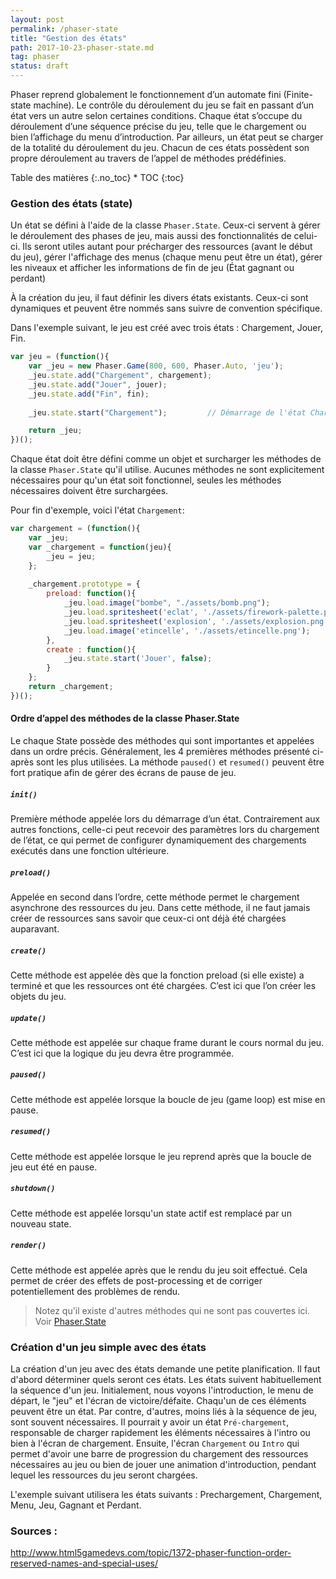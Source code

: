 ```yaml
---
layout: post
permalink: /phaser-state
title: "Gestion des états"
path: 2017-10-23-phaser-state.md
tag: phaser
status: draft
---
```


Phaser reprend globalement le fonctionnement d’un automate fini (Finite-state machine). Le contrôle du déroulement du jeu se fait en passant d’un état vers un autre selon certaines conditions. Chaque état s’occupe du déroulement d’une séquence précise du jeu, telle que le chargement ou bien l’affichage du menu d’introduction. Par ailleurs, un état peut se charger de la totalité du déroulement du jeu. Chacun de ces états possèdent son propre déroulement au travers de l’appel de méthodes prédéfinies. 

<div class="toc" markdown="1">
<span class="gamma">Table des matières</span>
{:.no_toc}
* TOC
{:toc}
</div>


### Gestion des états (state)
Un état se défini à l'aide de la classe `Phaser.State`. Ceux-ci servent à gérer le déroulement des phases de jeu, mais aussi des fonctionnalités de celui-ci. Ils seront utiles autant pour précharger des ressources (avant le début du jeu), gérer l'affichage des menus (chaque menu peut être un état), gérer les niveaux et afficher les informations de fin de jeu (État gagnant ou perdant)

À la création du jeu, il faut définir les divers états existants. Ceux-ci sont dynamiques et peuvent être nommés sans suivre de convention spécifique.

Dans l'exemple suivant, le jeu est créé avec trois états : Chargement, Jouer, Fin.
```js
var jeu = (function(){
    var _jeu = new Phaser.Game(800, 600, Phaser.Auto, 'jeu');
    _jeu.state.add("Chargement", chargement);
    _jeu.state.add("Jouer", jouer);
    _jeu.state.add("Fin", fin);
    
    _jeu.state.start("Chargement");         // Démarrage de l'état Chargement

    return _jeu;
})();
```

Chaque état doit être défini comme un objet et surcharger les méthodes de la classe `Phaser.State` qu'il utilise. Aucunes méthodes ne sont explicitement nécessaires pour qu'un état soit fonctionnel, seules les méthodes nécessaires doivent être surchargées.

Pour fin d'exemple, voici l'état `Chargement`:
```js
var chargement = (function(){
    var _jeu;
    var _chargement = function(jeu){
        _jeu = jeu;
    };
    
    _chargement.prototype = {
        preload: function(){
            _jeu.load.image("bombe", "./assets/bomb.png");
            _jeu.load.spritesheet('eclat', './assets/firework-palette.png', 11, 11, -1);
            _jeu.load.spritesheet('explosion', './assets/explosion.png', 256, 128, -1);
            _jeu.load.image('etincelle', './assets/etincelle.png');
        },
        create : function(){
            _jeu.state.start('Jouer', false);
        }
    };
    return _chargement;
})();
```

#### Ordre d’appel des méthodes de la classe Phaser.State
Le chaque State possède des méthodes qui sont importantes et appelées dans un ordre précis. Généralement, les 4 premières méthodes présenté ci-après sont les plus utilisées. La méthode `paused()` et `resumed()` peuvent être fort pratique afin de gérer des écrans de pause de jeu.

##### `init()`
Première méthode appelée lors du démarrage d’un état. Contrairement aux autres fonctions, celle-ci peut recevoir des paramètres lors du chargement de l’état, ce qui permet de configurer dynamiquement des chargements exécutés dans une fonction ultérieure.

##### `preload()`
Appelée en second dans l’ordre, cette méthode permet le chargement asynchrone des ressources du jeu. Dans cette méthode, il ne faut jamais créer de ressources sans savoir que ceux-ci ont déjà été chargées auparavant.

##### `create()`
Cette méthode est appelée dès que la fonction preload (si elle existe) a terminé et que les ressources ont été chargées. C’est ici que l’on créer les objets du jeu.

##### `update()`
Cette méthode est appelée sur chaque frame durant le cours normal du jeu. C’est ici que la logique du jeu devra être programmée.

##### `paused()`
Cette méthode est appelée lorsque la boucle de jeu (game loop) est mise en pause.

##### `resumed()`
Cette méthode est appelée lorsque le jeu reprend après que la boucle de jeu eut été en pause.

##### `shutdown()`
Cette méthode est appelée lorsqu'un state actif est remplacé par un nouveau state.

##### `render()`
Cette méthode est appelée après que le rendu du jeu soit effectué. Cela permet de créer des effets de post-processing et de corriger potentiellement des problèmes de rendu.

> Notez qu'il existe d'autres méthodes qui ne sont pas couvertes ici. Voir [Phaser.State](https://photonstorm.github.io/phaser-ce/Phaser.State.html)

### Création d'un jeu simple avec des états
La création d'un jeu avec des états demande une petite planification. Il faut d'abord déterminer quels seront ces états. Les états suivent habituellement la séquence d'un jeu. Initialement, nous voyons l'introduction, le menu de départ, le "jeu" et l'écran de victoire/défaite. Chaqu'un de ces éléments peuvent être un état. Par contre, d'autres, moins liés à la séquence de jeu, sont souvent nécessaires. Il pourrait y avoir un état `Pré-chargement`, responsable de charger rapidement les éléments nécessaires à l'intro ou bien à l'écran de chargement. Ensuite, l'écran `Chargement` ou `Intro` qui permet d'avoir une barre de progression du chargement des ressources nécessaires au jeu ou bien de jouer une animation d'introduction, pendant lequel les ressources du jeu seront chargées.

L'exemple suivant utilisera les états suivants : Prechargement, Chargement, Menu, Jeu, Gagnant et Perdant.



### Sources : 
http://www.html5gamedevs.com/topic/1372-phaser-function-order-reserved-names-and-special-uses/